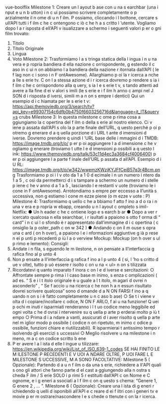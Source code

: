 vue-boolflix
Milestone 1:
Creare un l ayout b ase con u na s earchbar (una i nput e u n b utton) i n c ui possiamo
scrivere completamente o p arzialmente il n ome di u n f ilm. P ossiamo, cliccando i l
bottone, cercare s ull’API tutti i f ilm c he c ontengono c iò c he h a s critto l ’utente.
Vogliamo dopo l a r isposta d ell’API v isualizzare a schermo i seguenti valori p er o gni
film trovato:
1. Titolo
2. Titolo Originale
3. Lingua
4. Voto
Milestone 2:
Trasformiamo l a s tringa statica della l ingua i n u na vera e p ropria bandiera d ella
nazione c orrispondente, g estendo il c aso in c ui n on abbiamo l a bandiera della
nazione r itornata dall’API ( le f lag non c i sono i n F ontAwesome).
Allarghiamo p oi la r icerca a nche a lle s erie tv. C on l a stessa azione d i r icerca
dovremo p rendere s ia i f ilm c he c orrispondono alla q uery, s ia l e s erie t v, s tando
attenti ad avere a lla fine d ei v alori s imili (le s erie e i f ilm h anno c ampi nel J SON d i
risposta d iversi, simili m a n on s empre i dentici)
Qui un esempio d i c hiamata per le s erie t v:
https://api.themoviedb.org/3/search/tv?api_key=e99307154c6dfb0b4750f6603256716d&language=it_IT&query=s
crubs
Milestone 3:
In questa milestone c ome p rima cosa a ggiungiamo la c opertina del f ilm o della s erie
al nostro elenco. Ci v iene p assata dall’API s olo la p arte finale dell’URL, q uesto
perché p oi p otremo g enerare d a q uella porzione d i URL t ante d imensioni d iverse.
Dovremo prendere q uindi l ’URL base delle i mmagini d i TMDB:
https://image.tmdb.org/t/p/ p er p oi aggiungere l a d imensione c he v ogliamo g enerare
(troviamo t utte l e d imensioni p ossibili a q uesto l ink:
https://www.themoviedb.org/talk/53c11d4ec3a3684cf4006400) p er p oi aggiungere l a
parte f inale dell’URL p assata d all’API.
Esempio d i U RL:
https://image.tmdb.org/t/p/w342/wwemzKWzjKYJFfCeiB57q3r4Bcm.png
Trasformiamo p oi i l v oto da 1 a 1 0 d ecimale i n un numero i ntero da 1 a 5 , c osì da
permetterci d i s tampare a schermo un numero d i stelle p iene c he v anno d a 1 a 5 ,
lasciando l e restanti v uote (troviamo le i cone in F ontAwesome).
Arrotondiamo s empre per eccesso a ll’unità s uccessiva, non g estiamo i cone m ezze
piene (o m ezze v uote : P)
Milestone 4:
Trasformiamo q uello c he a bbiamo f atto f ino a d o ra i n una v era e p ropria w ebapp,
creando u n l ayout c ompleto s imil-Netflix:
● Un h eader c he c ontiene logo e s earch b ar
● Dopo a ver r icercato qualcosa n ella searchbar, i r isultati a ppaiono s otto f orma
di “ card” i n c ui l o sfondo è r appresentato dall’immagine d i c opertina ( c onsiglio
la p oster_path c on w 342 )
● Andando c on il m ouse s opra una c ard ( on h over), a ppaiono l e i nformazioni
aggiuntive g ià p rese n ei p unti p recedenti p iù l a o verview
Mockup:
Mockup (on h over s ul p rimo e lemento):
Consigli:
1. Andate i n fila, s eguendo le m ilestone, n on pensate a ll’interfaccia g rafica fino
al p unto 4
2. Non p ensate a ll’interfaccia g rafica f ino a l p unto 4 ( si, l ’ho s critto d ue v olte),
tutto p uò essere r isolto c on u na < ul> n on s tilizzata
3. Ricordatevi q uanto imparato f inora c on l e d iverse e sercitazioni:
○ Affrontate sempre p rima i l caso base m inimo, s enza c omplicazioni ( ad
es. “ S e i l t itolo originale è u guale a l t itolo, m agari d ovrei n asconderlo” ,
“ Se f accio u na ricerca c he non h a n essun risultato dovrei scrivere
qualcosa” sono d omande d a N ON FARSI f ino a q uando n on s i è fatto
completamente u n c aso b ase)
○ Se t i viene v olta d i copiare/incollare c odice, N ON F ARLO, f ai u na
funzione! Q uei p ochi m inuti r isparmiati renderanno i l t uo codice meno
leggibile ed ogni volta c he d ovrai i ntervenire su q uella p arte p erderai
molto p iù t empo
○ Prima d i a ndare a vanti, assicurati d i aver risolto q uella p arte nel m iglior
modo p ossibile ( codice n on ripetuto, m inimo c odice p ossibile, funzioni
chiare e riutilizzabili). R isparmierai t antissimo tempo r isolvendo gli
esercizi s uccessivi
○ Meglio risolvere u na milestone i n meno, m a c on codice scritto b ene
4. P er avere l a l ista d elle l ingue u tilizzare:
https://en.wikipedia.org/wiki/List_of_ISO_639-1_codes
SE HAI FINITO LE M ILESTONE P RECEDENTI E V UOI A NDARE OLTRE, P UOI
FARE L E MILESTONE S UCCESSIVE, M A SONO FACOLTATIVE:
Milestone 5 ( Opzionale):
Partendo d a u n f ilm o da una s erie, richiedere a ll'API quali s ono gli attori che fanno
parte d el cast a ggiungendo alla n ostra s cheda F ilm / S erie SOLO i p rimi 5 r estituiti
dall’API c on Nome e C ognome, e i g eneri a ssociati a l f ilm c on q uesto s chema:
“Genere 1, G enere 2 , … ”.
Milestone 6 ( Opzionale):
Creare una l ista di g eneri r ichiedendo q uelli d isponibili all'API e c reare d ei f iltri con i
generi tv e movie p er m ostrare/nascondere l e s chede o ttenute c on la r icerca.
